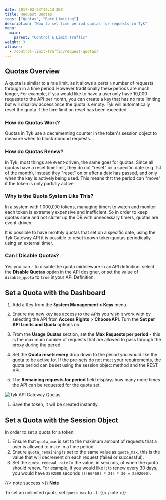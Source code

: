 ```yaml
---
date: 2017-03-23T17:13:30Z
title: Request Quotas
tags: ["Quotas", "Rate Limiting"]
description: "How to set time period quotas for requests in Tyk"
menu:
  main:
    parent: "Control & Limit Traffic"
weight: 3 
aliases:
  - /control-limit-traffic/request-quotas/
---
```


## Quotas Overview

A quota is similar to a rate limit, as it allows a certain number of requests through in a time period. However traditionally these periods are much longer, For example, if you would like to have a user only have 10,000 requests to the API per month, you can create a key that has no rate limiting but will disallow access once the quota is empty. Tyk will automatically reset the quota if the time limit on reset has been exceeded.

### How do Quotas Work?

Quotas in Tyk use a decrementing counter in the token's session object to measure when to block inbound requests.

### How do Quotas Renew?

In Tyk, most things are event-driven, the same goes for quotas. Since all quotas have a reset time limit, they do not "reset" on a specific date (e.g. 1st of the month), instead they "reset" on or after a date has passed, and only when the key is actively being used. This means that the period can "move" if the token is only partially active.

### Why is the Quota System Like This?

In a system with 1,000,000 tokens, managing timers to watch and monitor each token is extremely expensive and inefficient. So in order to keep quotas sane and not clutter up the DB with unnecessary timers, quotas are event-driven.

It is possible to have monthly quotas that set on a specific date, using the Tyk Gateway API it is possible to reset known token quotas periodically using an external timer.

### Can I Disable Quotas?

Yes you can - to disable the quota middleware in an API definition, select the **Disable Quotas** option in the API designer, or set the value of `disable_quota` to `true` in your API Definition.

## Set a Quota with the Dashboard

1.  Add a Key from the **System Management > Keys** menu.

2.  Ensure the new key has access to the APIs you wish it work with by selecting the API from **Access Rights** > **Choose API**. Turn the **Set per API Limits and Quota** options on.

3.  From the **Usage Quotas** section, set the **Max Requests per period** - this is the maximum number of requests that are allowed to pass through the proxy during the period.

4.  Set the **Quota resets every** drop down to the period you would like the quota to be active for. If the pre-sets do not meet your requirements, the quota period can be set using the session object method and the REST API.

5.  The **Remaining requests for period** field displays how many more times the API can be requested for the quota set.
    
![Tyk API Gateway Quotas](img/2.10/api_rate_limits_keys.png)

1.  Save the token, it will be created instantly.

## Set a Quota with the Session Object

In order to set a quota for a token:

1. Ensure that `quota_max` is set to the maximum amount of requests that a user is allowed to make in a time period.
2. Ensure `quota_remaining` is set to the same value as `quota_max`, this is the value that will decrement on each request (failed or successful).
3. Set the `quota_renewal_rate` to the value, in seconds, of when the quota should renew. For example, if you would like it to renew every 30 days, you would have `2592000` seconds `(((60*60) * 24) * 30 = 2592000)`.

{{< note success >}}
**Note**  

To set an unlimited quota, set `quota_max` to `-1`.
{{< /note >}}

[1]: /img/dashboard/system-management/usage_quotas_2.5.png
